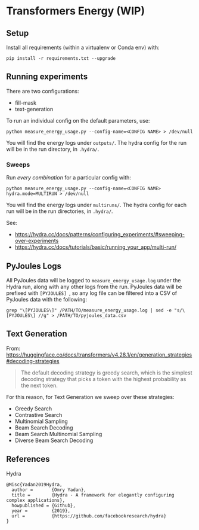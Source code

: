 # Transformers Energy (WIP)

## Setup

Install all requirements (within a virtualenv or Conda env) with:

```shell
pip install -r requirements.txt --upgrade
```

## Running experiments

There are two configurations:
- fill-mask
- text-generation

To run an individual config on the default parameters, use:

```shell
python measure_energy_usage.py --config-name=<CONFIG NAME> > /dev/null
```

You will find the energy logs under `outputs/`. The hydra config for the run will be in the run directory, in `.hydra/`.

### Sweeps

Run _every combination_ for a particular config with:

```shell
python measure_energy_usage.py --config-name=<CONFIG NAME> hydra.mode=MULTIRUN > /dev/null
```

You will find the energy logs under `multiruns/`. The hydra config for each run will be in the run directories, in `.hydra/`.

See:
- https://hydra.cc/docs/patterns/configuring_experiments/#sweeping-over-experiments
- https://hydra.cc/docs/tutorials/basic/running_your_app/multi-run/

## PyJoules Logs

All PyJoules data will be logged to `measure_energy_usage.log` under the Hydra run, along with any other logs from the run. PyJoules data will be prefixed with `[PYJOULES] `, so any log file can be filtered into a CSV of PyJoules data with the following:

```shell
grep "\[PYJOULES\]" /PATH/TO/measure_energy_usage.log | sed -e "s/\[PYJOULES\] //g" > /PATH/TO/pyjoules_data.csv
```

## Text Generation

From: https://huggingface.co/docs/transformers/v4.28.1/en/generation_strategies#decoding-strategies

> The default decoding strategy is greedy search, which is the simplest decoding strategy that picks a token with the highest probability as the next token.

For this reason, for Text Generation we sweep over these strategies:

- Greedy Search
- Contrastive Search
- Multinomial Sampling
- Beam Search Decoding
- Beam Search Multinomial Sampling
- Diverse Beam Search Decoding

## References

Hydra

```text
@Misc{Yadan2019Hydra,
  author =       {Omry Yadan},
  title =        {Hydra - A framework for elegantly configuring complex applications},
  howpublished = {Github},
  year =         {2019},
  url =          {https://github.com/facebookresearch/hydra}
}
```